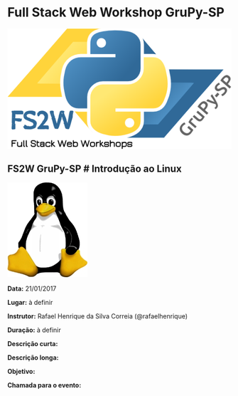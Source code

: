 # Full Stack Web Workshop GruPy-SP

![fs2w](img/fs2w.png)

## FS2W GruPy-SP # Introdução ao Linux

![html_css](img/linux.jpg)

**Data:** 21/01/2017

**Lugar:** à definir

**Instrutor:** Rafael Henrique da Silva Correia (@rafaelhenrique)

**Duração:** à definir

**Descrição curta:**

**Descrição longa:**

**Objetivo:**

**Chamada para o evento:**
